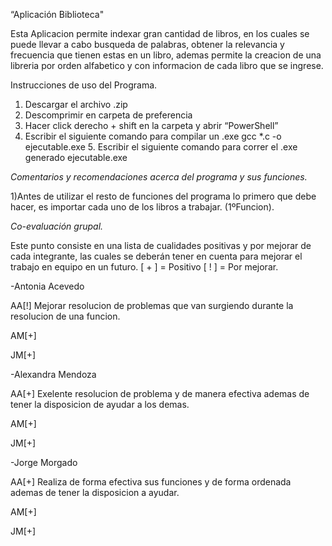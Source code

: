 “Aplicación Biblioteca"

Esta Aplicacion permite indexar gran cantidad de libros, en los cuales se puede llevar a cabo busqueda de palabras, obtener la relevancia y frecuencia que tienen estas en un libro, ademas permite la creacion de una libreria por orden alfabetico y con informacion de cada libro que se ingrese.

Instrucciones de uso del Programa.

1.	Descargar el archivo .zip
2.	Descomprimir en carpeta de preferencia
3.	Hacer click derecho + shift en la carpeta y abrir “PowerShell”
4.	Escribir el siguiente comando para compilar un .exe
gcc *.c -o ejecutable.exe 5. Escribir el siguiente comando para correr el .exe generado ejecutable.exe


*Comentarios y recomendaciones acerca del programa y sus funciones.*

1)Antes de utilizar el resto de funciones del programa lo primero que debe hacer, es importar cada uno de los libros a trabajar. (1ºFuncion).






*Co-evaluación grupal.*

Este punto consiste en una lista de cualidades positivas y por mejorar de cada integrante, las cuales se deberán tener en cuenta para mejorar el trabajo en equipo en un futuro. [ + ] = Positivo [ ! ] = Por mejorar.

-Antonia Acevedo

AA[!] Mejorar resolucion de problemas que van surgiendo durante la resolucion de una funcion. 

AM[+]

JM[+]

-Alexandra Mendoza

AA[+] Exelente resolucion de problema y de manera efectiva ademas de tener la disposicion de ayudar a los demas.

AM[+]

JM[+]

-Jorge Morgado

AA[+] Realiza de forma efectiva sus funciones y de forma ordenada ademas de tener la disposicion a ayudar.

AM[+]

JM[+]
